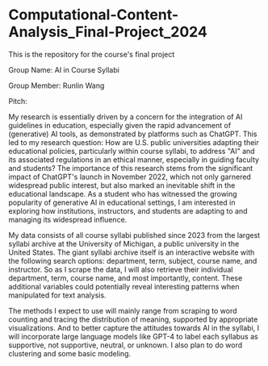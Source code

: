 # Computational-Content-Analysis_Final-Project_2024
This is the repository for the course's final project

Group Name: AI in Course Syllabi

Group Member: Runlin Wang

Pitch: 

My research is essentially driven by a concern for the integration of AI guidelines in education, especially given the rapid advancement of (generative) AI tools, as demonstrated by platforms such as ChatGPT. This led to my research question: How are U.S. public universities adapting their educational policies, particularly within course syllabi, to address "AI" and its associated regulations in an ethical manner, especially in guiding faculty and students? The importance of this research stems from the significant impact of ChatGPT's launch in November 2022, which not only garnered widespread public interest, but also marked an inevitable shift in the educational landscape. As a student who has witnessed the growing popularity of generative AI in educational settings, I am interested in exploring how institutions, instructors, and students are adapting to and managing its widespread influence.  

My data consists of all course syllabi published since 2023 from the largest syllabi archive at the University of Michigan, a public university in the United States. The giant syllabi archive itself is an interactive website with the following search options: department, term, subject, course name, and instructor. So as I scrape the data, I will also retrieve their individual department, term, course name, and most importantly, content. These additional variables could potentially reveal interesting patterns when manipulated for text analysis.

The methods I expect to use will mainly range from scraping to word counting and tracing the distribution of meaning, supported by appropriate visualizations. And to better capture the attitudes towards AI in the syllabi, I will incorporate large language models like GPT-4 to label each syllabus as supportive, not supportive, neutral, or unknown. I also plan to do word clustering and some basic modeling.
